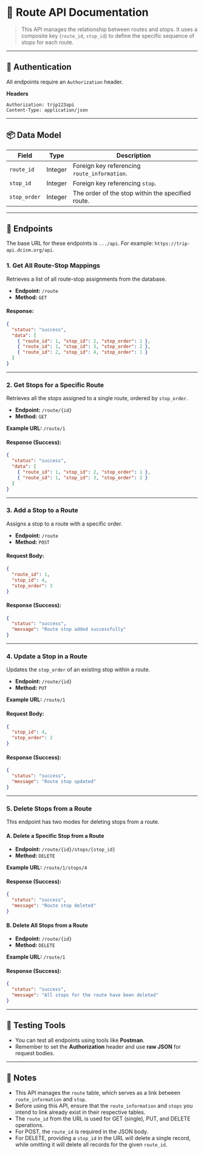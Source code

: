 # 🚌 Route API Documentation

> This API manages the relationship between routes and stops. It uses a composite key (`route_id`, `stop_id`) to define the specific sequence of stops for each route.

---

## 🔐 Authentication

All endpoints require an `Authorization` header.

**Headers**
```
Authorization: trip123api
Content-Type: application/json
```

---

## 📦 Data Model

| Field        | Type    | Description                                            |
|--------------|---------|--------------------------------------------------------|
| `route_id`   | Integer | Foreign key referencing `route_information`.           |
| `stop_id`    | Integer | Foreign key referencing `stop`.                        |
| `stop_order` | Integer | The order of the stop within the specified route.      |

---

## 📌 Endpoints

The base URL for these endpoints is `.../api`. For example: `https://trip-api.dcism.org/api`.

### 1. Get All Route-Stop Mappings

Retrieves a list of all route-stop assignments from the database.

- **Endpoint:** `/route`
- **Method:** `GET`

#### Response:
```json
{
  "status": "success",
  "data": [
    { "route_id": 1, "stop_id": 2, "stop_order": 1 },
    { "route_id": 1, "stop_id": 3, "stop_order": 2 },
    { "route_id": 2, "stop_id": 4, "stop_order": 1 }
  ]
}
```

---

### 2. Get Stops for a Specific Route

Retrieves all the stops assigned to a single route, ordered by `stop_order`.

- **Endpoint:** `/route/{id}`
- **Method:** `GET`

**Example URL:** `/route/1`

#### Response (Success):
```json
{
  "status": "success",
  "data": [
    { "route_id": 1, "stop_id": 2, "stop_order": 1 },
    { "route_id": 1, "stop_id": 3, "stop_order": 2 }
  ]
}
```

---

### 3. Add a Stop to a Route

Assigns a stop to a route with a specific order.

- **Endpoint:** `/route`
- **Method:** `POST`

#### Request Body:
```json
{
  "route_id": 1,
  "stop_id": 4,
  "stop_order": 3
}
```

#### Response (Success):
```json
{
  "status": "success",
  "message": "Route stop added successfully"
}
```

---

### 4. Update a Stop in a Route

Updates the `stop_order` of an existing stop within a route.

- **Endpoint:** `/route/{id}`
- **Method:** `PUT`

**Example URL:** `/route/1`

#### Request Body:
```json
{
  "stop_id": 4,
  "stop_order": 2
}
```

#### Response (Success):
```json
{
  "status": "success",
  "message": "Route stop updated"
}
```

---

### 5. Delete Stops from a Route

This endpoint has two modes for deleting stops from a route.

#### A. Delete a Specific Stop from a Route

- **Endpoint:** `/route/{id}/stops/{stop_id}`
- **Method:** `DELETE`

**Example URL:** `/route/1/stops/4`

#### Response (Success):
```json
{
  "status": "success",
  "message": "Route stop deleted"
}
```

#### B. Delete All Stops from a Route

- **Endpoint:** `/route/{id}`
- **Method:** `DELETE`

**Example URL:** `/route/1`

#### Response (Success):
```json
{
  "status": "success",
  "message": "All stops for the route have been deleted"
}
```

---

## 🧪 Testing Tools

- You can test all endpoints using tools like **Postman**.
- Remember to set the **Authorization** header and use **raw JSON** for request bodies.

---

## 📌 Notes
- This API manages the `route` table, which serves as a link between `route_information` and `stop`.
- Before using this API, ensure that the `route_information` and `stops` you intend to link already exist in their respective tables.
- The `route_id` from the URL is used for GET (single), PUT, and DELETE operations.
- For POST, the `route_id` is required in the JSON body.
- For DELETE, providing a `stop_id` in the URL will delete a single record, while omitting it will delete all records for the given `route_id`.
